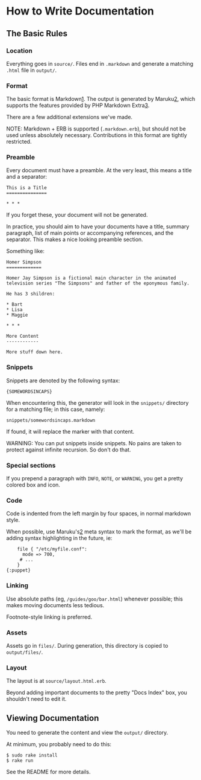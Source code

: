 How to Write Documentation
==========================

The Basic Rules
---------------

### Location

Everything goes in `source/`.  Files end in `.markdown` and generate a
matching `.html` file in `output/`.

### Format

The basic format is Markdown[1].  The output is generated by Maruku[2], which
supports the features provided by PHP Markdown Extra[3].

There are a few additional extensions we've made.

NOTE: Markdown + ERB is supported (`.markdown.erb`), but should not be
used unless absolutely necessary.  Contributions in this format are
tightly restricted.

### Preamble

Every document must have a preamble.  At the very least, this means a
title and a separator:

    This is a Title
    ===============

    * * *

If you forget these, your document will not be generated.

In practice, you should aim to have your documents have a title,
summary paragraph, list of main points or accompanying references,
and the separator.  This makes a nice looking preamble section.

Something like:

    Homer Simpson
    =============

    Homer Jay Simpson is a fictional main character in the animated
    television series "The Simpsons" and father of the eponymous family.

    He has 3 shildren:

    * Bart
    * Lisa
    * Maggie

    * * *

    More Content
    ------------

    More stuff down here.    


### Snippets

Snippets are denoted by the following syntax:

    {SOMEWORDSINCAPS}

When encountering this, the generator will look in the `snippets/`
directory for a matching file; in this case, namely:

    snippets/somewordsincaps.markdown

If found, it will replace the marker with that content.

WARNING: You can put snippets inside snippets.  No pains are taken to
protect against infinite recursion.  So don't do that.

### Special sections

If you prepend a paragraph with `INFO`, `NOTE`, or `WARNING`, you get
a pretty colored box and icon.

### Code

Code is indented from the left margin by four spaces, in normal
markdown style.

When possible, use Maruku's[2] meta syntax to mark the format, as
we'll be adding syntax highlighting in the future, ie:

        file { "/etc/myfile.conf":
          mode => 700,
         # ...
        } 
    {:puppet}

### Linking

Use absolute paths (eg, `/guides/goo/bar.html`) whenever possible;
this makes moving documents less tedious.

Footnote-style linking is preferred.

### Assets

Assets go in `files/`.  During generation, this directory is copied to
`output/files/`.

### Layout

The layout is at `source/layout.html.erb`.

Beyond adding important documents to the pretty "Docs Index" box,
you shouldn't need to edit it.

Viewing Documentation
---------------------

You need to generate the content and view the `output/` directory.

At minimum, you probably need to do this:

    $ sudo rake install
    $ rake run

See the README for more details.

[1]: http://daringfireball.net/projects/markdown/ 
[2]: http://maruku.rubyforge.org/
[3]: http://michelf.com/projects/php-markdown/extra/

